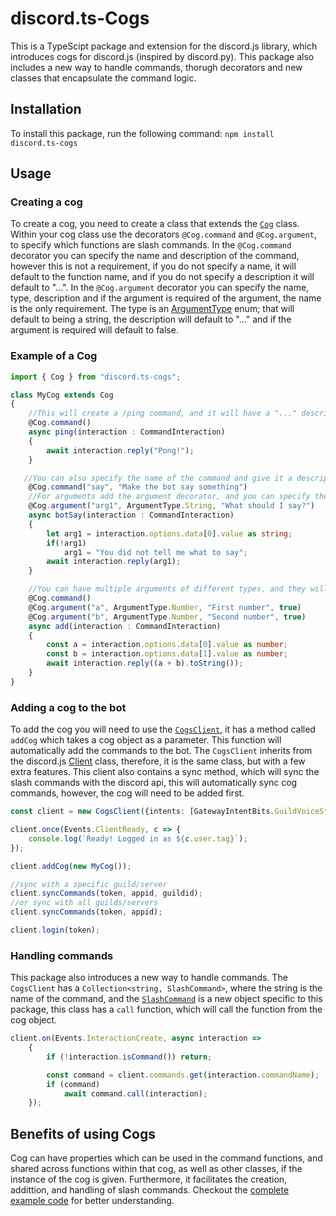 # discord.ts-Cogs 
This is a TypeScipt package and extension for the discord.js library, which introduces cogs for discord.js (inspired by discord.py). 
This package also includes a new way to handle commands, thorugh decorators and new classes that encapsulate the command logic.
## Installation
To install this package, run the following command:
```npm install discord.ts-cogs```
## Usage
### Creating a cog
To create a cog, you need to create a class that extends the <a href="./src/cogs.ts">`Cog`</a> class.
Within your cog class use the decorators `@Cog.command` and `@Cog.argument`, to specify which functions are slash commands.
In the `@Cog.command` decorator you can specify the name and description of the command, however this is not a requirement, if you do not specify a name, it will default to the function name, and if you do not specify a description it will default to "...".
In the `@Cog.argument` decorator you can specify the name, type, description and if the argument is required of the argument, the name is the only requirement. The type is an <a href="./src/arguments.ts">ArgumentType</a> enum; that will default to being a string, the description will default to "..." and if the argument is required will default to false.

### Example of a Cog
```ts
import { Cog } from "discord.ts-cogs";

class MyCog extends Cog 
{
    //This will create a /ping command, and it will have a "..." description
    @Cog.command()
    async ping(interaction : CommandInteraction)
    {
        await interaction.reply("Pong!");
    }

   //You can also specify the name of the command and give it a description, in this case the command will be /say with the description "Make the bot say something"
    @Cog.command("say", "Make the bot say something")
    //For arguments add the argument decorator, and you can specify the name, type and description of the argument
    @Cog.argument("arg1", ArgumentType.String, "What should I say?")
    async botSay(interaction : CommandInteraction)
    {
        let arg1 = interaction.options.data[0].value as string;
        if(!arg1)
            arg1 = "You did not tell me what to say";
        await interaction.reply(arg1);
    }

    //You can have multiple arguments of different types, and they will be displayed in the order they are declared. The following arguments are set to be required.
    @Cog.command()
    @Cog.argument("a", ArgumentType.Number, "First number", true)
    @Cog.argument("b", ArgumentType.Number, "Second number", true)
    async add(interaction : CommandInteraction)
    {
        const a = interaction.options.data[0].value as number;
        const b = interaction.options.data[1].value as number;
        await interaction.reply((a + b).toString());
    }
}
```

### Adding a cog to the bot
To add the cog you will need to use the <a href="./src/cogs-client.ts">`CogsClient`</a>, it has a method called `addCog` which takes a cog object as a parameter.
This function will automatically add the commands to the bot.
The `CogsClient` inherits from the discord.js <a href="https://old.discordjs.dev/#/docs/discord.js/main/class/Client">Client</a> class, therefore, it is the same class, but with a few extra features.
This client also contains a sync method, which will sync the slash commands with the discord api, this will automatically sync cog commands, however, the cog will need to be added first.
```ts
const client = new CogsClient({intents: [GatewayIntentBits.GuildVoiceStates, GatewayIntentBits.GuildMessages, GatewayIntentBits.MessageContent]});

client.once(Events.ClientReady, c => {
	console.log(`Ready! Logged in as ${c.user.tag}`);
});

client.addCog(new MyCog());

//sync with a specific guild/server
client.syncCommands(token, appid, guildid);
//or sync with all guilds/servers
client.syncCommands(token, appid);

client.login(token);
```
### Handling commands
This package also introduces a new way to handle commands. The `CogsClient` has a `Collection<string, SlashCommand>`, where the string is the name of the command, and the <a href="./src/command.ts">`SlashCommand`</a> is a new object specific to this package, this class has a `call` function, which will call the function from the cog object.
```ts
client.on(Events.InteractionCreate, async interaction => 
	{
		if (!interaction.isCommand()) return;

		const command = client.commands.get(interaction.commandName);
		if (command)
			await command.call(interaction);
	});
```

## Benefits of using Cogs
Cog can have properties which can be used in the command functions, and shared across functions within that cog, as well as other classes, if the instance of the cog is given. Furthermore, it facilitates the creation, addittion, and handling of slash commands.
Checkout the <a href="./example/">complete example code</a> for better understanding. 
